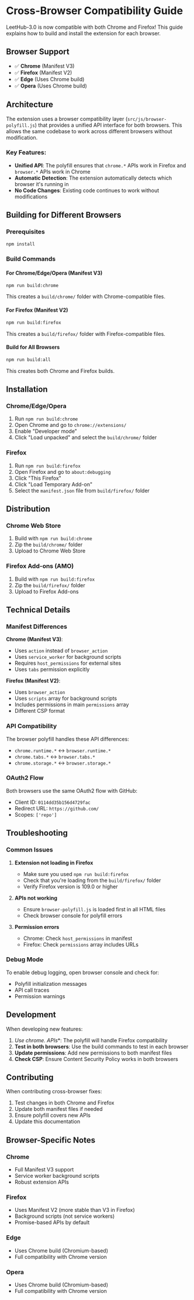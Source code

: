 # Cross-Browser Compatibility Guide

LeetHub-3.0 is now compatible with both Chrome and Firefox! This guide explains how to build and install the extension for each browser.

## Browser Support

- ✅ **Chrome** (Manifest V3)
- ✅ **Firefox** (Manifest V2)
- ✅ **Edge** (Uses Chrome build)
- ✅ **Opera** (Uses Chrome build)

## Architecture

The extension uses a browser compatibility layer (`src/js/browser-polyfill.js`) that provides a unified API interface for both browsers. This allows the same codebase to work across different browsers without modification.

### Key Features:
- **Unified API**: The polyfill ensures that `chrome.*` APIs work in Firefox and `browser.*` APIs work in Chrome
- **Automatic Detection**: The extension automatically detects which browser it's running in
- **No Code Changes**: Existing code continues to work without modifications

## Building for Different Browsers

### Prerequisites
```bash
npm install
```

### Build Commands

#### For Chrome/Edge/Opera (Manifest V3)
```bash
npm run build:chrome
```
This creates a `build/chrome/` folder with Chrome-compatible files.

#### For Firefox (Manifest V2)
```bash
npm run build:firefox
```
This creates a `build/firefox/` folder with Firefox-compatible files.

#### Build for All Browsers
```bash
npm run build:all
```
This creates both Chrome and Firefox builds.

## Installation

### Chrome/Edge/Opera
1. Run `npm run build:chrome`
2. Open Chrome and go to `chrome://extensions/`
3. Enable "Developer mode"
4. Click "Load unpacked" and select the `build/chrome/` folder

### Firefox
1. Run `npm run build:firefox`
2. Open Firefox and go to `about:debugging`
3. Click "This Firefox"
4. Click "Load Temporary Add-on"
5. Select the `manifest.json` file from `build/firefox/` folder

## Distribution

### Chrome Web Store
1. Build with `npm run build:chrome`
2. Zip the `build/chrome/` folder
3. Upload to Chrome Web Store

### Firefox Add-ons (AMO)
1. Build with `npm run build:firefox`
2. Zip the `build/firefox/` folder
3. Upload to Firefox Add-ons

## Technical Details

### Manifest Differences

**Chrome (Manifest V3)**:
- Uses `action` instead of `browser_action`
- Uses `service_worker` for background scripts
- Requires `host_permissions` for external sites
- Uses `tabs` permission explicitly

**Firefox (Manifest V2)**:
- Uses `browser_action`
- Uses `scripts` array for background scripts
- Includes permissions in main `permissions` array
- Different CSP format

### API Compatibility

The browser polyfill handles these API differences:
- `chrome.runtime.*` ↔ `browser.runtime.*`
- `chrome.tabs.*` ↔ `browser.tabs.*`
- `chrome.storage.*` ↔ `browser.storage.*`

### OAuth2 Flow

Both browsers use the same OAuth2 flow with GitHub:
- Client ID: `0114dd35b156d4729fac`
- Redirect URL: `https://github.com/`
- Scopes: `['repo']`

## Troubleshooting

### Common Issues

1. **Extension not loading in Firefox**
   - Make sure you used `npm run build:firefox`
   - Check that you're loading from the `build/firefox/` folder
   - Verify Firefox version is 109.0 or higher

2. **APIs not working**
   - Ensure `browser-polyfill.js` is loaded first in all HTML files
   - Check browser console for polyfill errors

3. **Permission errors**
   - Chrome: Check `host_permissions` in manifest
   - Firefox: Check `permissions` array includes URLs

### Debug Mode

To enable debug logging, open browser console and check for:
- Polyfill initialization messages
- API call traces
- Permission warnings

## Development

When developing new features:

1. **Use chrome.* APIs**: The polyfill will handle Firefox compatibility
2. **Test in both browsers**: Use the build commands to test in each browser
3. **Update permissions**: Add new permissions to both manifest files
4. **Check CSP**: Ensure Content Security Policy works in both browsers

## Contributing

When contributing cross-browser fixes:

1. Test changes in both Chrome and Firefox
2. Update both manifest files if needed
3. Ensure polyfill covers new APIs
4. Update this documentation

## Browser-Specific Notes

### Chrome
- Full Manifest V3 support
- Service worker background scripts
- Robust extension APIs

### Firefox
- Uses Manifest V2 (more stable than V3 in Firefox)
- Background scripts (not service workers)
- Promise-based APIs by default

### Edge
- Uses Chrome build (Chromium-based)
- Full compatibility with Chrome version

### Opera
- Uses Chrome build (Chromium-based)
- Full compatibility with Chrome version
